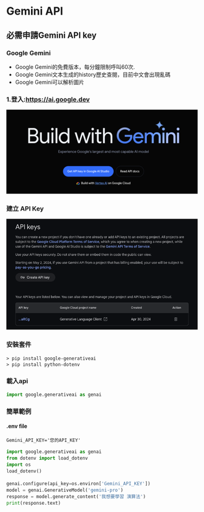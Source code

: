 # Gemini API

## 必需申請Gemini API key

### Google Gemini
- Google Gemini的免費版本，每分鐘限制呼叫60次. 
- Google Gemini文本生成的history歷史查閱，目前中文會出現亂碼
- Google Gemini可以解析圖片

### 1.登入:https://ai.google.dev

![](./images/pic1.png)

### 建立 API Key

![](./images/pic2.png)

### 安裝套件

```
> pip install google-generativeai
> pip install python-dotenv
```

### 載入api

```python
import google.generativeai as genai 
```

### 簡單範例
#### .env file

```
Gemini_API_KEY='您的API_KEY'
```

```python
import google.generativeai as genai
from dotenv import load_dotenv
import os
load_dotenv()

genai.configure(api_key=os.environ['Gemini_API_KEY'])
model = genai.GenerativeModel('gemini-pro')
response = model.generate_content('我想要學習 演算法')
print(response.text)
```